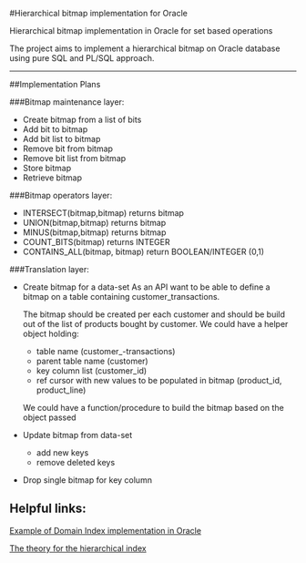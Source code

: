 #Hierarchical bitmap implementation for Oracle

Hierarchical bitmap implementation in Oracle for set based operations

The project aims to implement a hierarchical bitmap on Oracle database using pure SQL and PL/SQL approach.

----

##Implementation Plans

###Bitmap maintenance layer:
- Create bitmap from a list of bits
- Add bit to bitmap
- Add bit list to bitmap
- Remove bit from bitmap
- Remove bit list from bitmap
- Store bitmap
- Retrieve bitmap

###Bitmap operators layer:
- INTERSECT(bitmap,bitmap) returns bitmap
- UNION(bitmap,bitmap) returns bitmap
- MINUS(bitmap,bitmap) returns bitmap
- COUNT_BITS(bitmap) returns INTEGER
- CONTAINS_ALL(bitmap, bitmap) return BOOLEAN/INTEGER (0,1)

###Translation layer:

- Create bitmap for a data-set
    As an API want to be able to define a bitmap on a table containing customer_transactions.
    
    The bitmap should be created per each customer and should be build out of the list of products bought by customer.
    We could have a helper object holding:
    
    - table name (customer_-transactions)
    - parent table name (customer)
    - key column list (customer_id)
    - ref cursor with new values to be populated in bitmap (product_id, product_line)
    
    We could have a function/procedure to build the bitmap based on the object passed

- Update bitmap from data-set 
    - add new keys
    - remove deleted keys
- Drop single bitmap for key column


Helpful links:
---
[Example of Domain Index implementation in Oracle](http://docs.oracle.com/cd/E18283_01/server.112/e17118/ap_examples001.htm)

[The theory for the hierarchical index](http://www.cs.put.poznan.pl/mmorzy/papers/adbis03.pdf)
